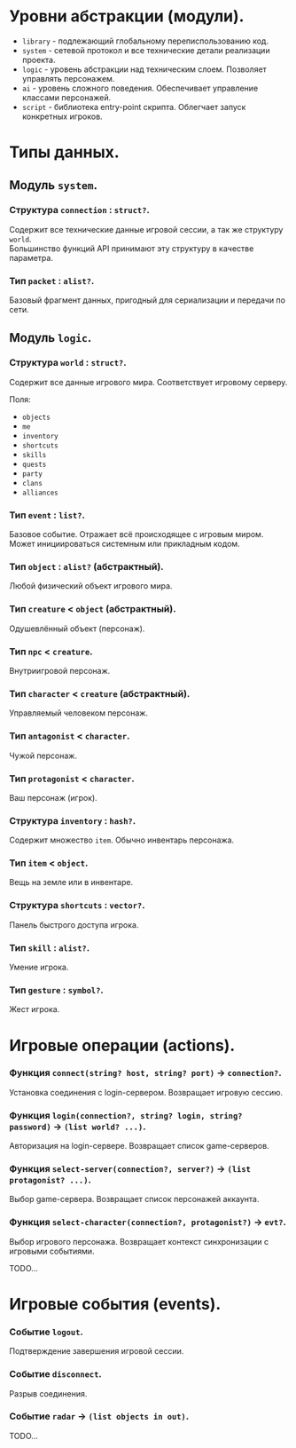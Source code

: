 # Уровни абстракции (модули).
- `library` - подлежающий глобальному переписпользованию код.
- `system` - сетевой протокол и все технические детали реализации проекта.
- `logic` - уровень абстракции над техническим слоем. Позволяет управлять персонажем.
- `ai` - уровень сложного поведения. Обеспечивает управление классами персонажей.
- `script` - библиотека entry-point скрипта. Облегчает запуск конкретных игроков.


# Типы данных.

## Модуль `system`.

### Структура `connection` : `struct?`.
Содержит все технические данные игровой сессии, а так же структуру `world`.  
Большинство функций API принимают эту структуру в качестве параметра.

### Тип `packet` : `alist?`.
Базовый фрагмент данных, пригодный для сериализации и передачи по сети.

## Модуль `logic`.

### Структура `world` : `struct?`.
Содержит все данные игрового мира. Соответствует игровому серверу.

Поля:
- `objects`
- `me`
- `inventory`
- `shortcuts`
- `skills`
- `quests`
- `party`
- `clans`
- `alliances`

### Тип `event` : `list?`.
Базовое событие. Отражает всё происходящее с игровым миром. Может инициироваться системным или прикладным кодом.

### Тип `object` : `alist?` (абстрактный).
Любой физический объект игрового мира.

### Тип `creature` < `object` (абстрактный).
Одушевлённый объект (персонаж).

### Тип `npc` < `creature`.
Внутриигровой персонаж.

### Тип `character` < `creature` (абстрактный).
Управляемый человеком персонаж.

### Тип `antagonist` < `character`.
Чужой персонаж.

### Тип `protagonist` < `character`.
Ваш персонаж (игрок).

### Структура `inventory` : `hash?`.
Содержит множество `item`. Обычно инвентарь персонажа.

### Тип `item` < `object`.
Вещь на земле или в инвентаре.

### Структура `shortcuts` : `vector?`.
Панель быстрого доступа игрока.

### Тип `skill` : `alist?`.
Умение игрока.

### Тип `gesture` : `symbol?`.
Жест игрока.


# Игровые операции (actions).

### Функция `connect(string? host, string? port)` → `connection?`.
Установка соединения с login-сервером. Возвращает игровую сессию.

### Функция `login(connection?, string? login, string? password)` → `(list world? ...)`.
Авторизация на login-сервере. Возвращает список game-серверов.

### Функция `select-server(connection?, server?)` → `(list protagonist? ...)`.
Выбор game-сервера. Возвращает список персонажей аккаунта.

### Функция `select-character(connection?, protagonist?)` → `evt?`.
Выбор игрового персонажа. Возвращает контекст синхронизации с игровыми событиями.

TODO...


# Игровые события (events).

### Событие `logout`.
Подтверждение завершения игровой сессии.

### Событие `disconnect`.
Разрыв соединения.

### Событие `radar` → `(list objects in out)`.

TODO...
